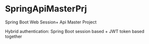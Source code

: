 # SpringApiMasterPrj
Spring Boot Web Session+ Api Master Project

Hybrid authentication: Spring Boot session based + JWT token based together
